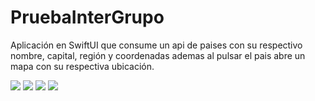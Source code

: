 # PruebaInterGrupo

Aplicación en SwiftUI que consume un api de paises con su respectivo nombre, capital, región y coordenadas ademas al pulsar el pais abre un mapa con su respectiva ubicación.


<img src = "images/splash.png"> 
<img src = "images/login.png"> 
<img src = "images/home.png"> 
<img src = "images/mapa.png"> 
